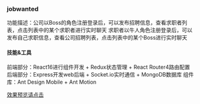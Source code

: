 ### jobwanted
功能描述：公司以Boss的角色注册登录后，可以发布招聘信息，查看求职者列表，点击列表中的某个求职者进行实时聊天
求职者以牛人角色注册登录后，可以发布自己求职信息，查看公司招聘列表，点击列表中的某个Boss进行实时聊天
#### 技能&工具
前端部分：React16进行组件开发 + Redux状态管理 + React Router4路由配置
后端部分：Express开发web后端 + Socket.io实时通信 + MongoDB数据库
组件库：Ant Design Mobile + Ant Motion 

[效果预览请点击](https://www.jianshu.com/p/c10fc745bc7e)
